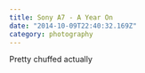 ```yaml
---
title: Sony A7 - A Year On
date: "2014-10-09T22:40:32.169Z"
category: photography
---
```


Pretty chuffed actually

